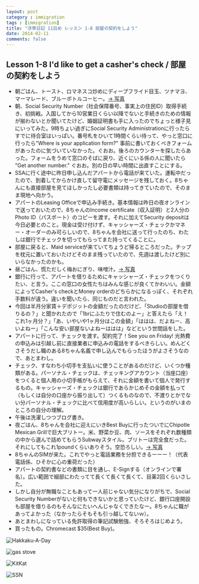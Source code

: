 ```yaml
---
layout: post
category : immigration
tags : [immigration]
title: "浮草日記 11日め レッスン 1-8 部屋の契約をしよう"
date: 2014-02-11
comments: false
---
```


## Lesson 1-8 I'd like to get a casher's check / 部屋の契約をしよう

* 朝ごはん、トースト、ロマネスコ炒めにディープフライド目玉、ツナマヨ、マーマレード、ブルーボトルコーヒー。[-> 写真](http://instagram.com/p/kSF6LXlDW_/)
* 朝、Social Security Number（社会保障番号、事実上の住民ID）取得手続き、初挑戦。入国してから10営業日くらい以降でないと手続きのための情報が揃わないとか聞いてたけど、婚姻証明書も手に入ったのでちょっと様子見にいってみた。9時ちょい過ぎにSocial Security Administrationに行ったらすでに待合室はいっぱい。番号札をひいて1時間くらい待って、やっと窓口に行ったら"Where is your application form?" 事前に書いておくべきフォームがあったのに気づいていなかった。ぐおお。後ろのカウンターを探したらあった。フォームをうめて窓口のそばに戻り、近くにいる係の人に聞いたら "Get another number." ぐおお。別の日の早い時間に出直すことにする。
* SSAに行く途中に昨日申し込んだアパートから電話が来ていた。運転中だったので、到着してからかけ直して留守電にメッセージを残しておく。8ちゃんにも直接部屋を見てほしかったし必要書類は持ってきていたので、そのまま現地へ向かう。
* アパートのLeasing Officeで申込み手続き。基本情報は昨日の夜オンラインで送っておいたので、8ちゃんのIncome certificate（収入証明）と2人分のPhoto ID（パスポート）のコピーを渡す。それに加えてSecurity depositは今日必要とのこと。現金は受け付けず、キャッシャーズ・チェックかマネー・オーダーのみ可らしいので、8ちゃんを会社に送って行ったのち、わたしは銀行でチェックを切ってもらってまた持ってくることに。
* 部屋に戻ると、Maid serviceが来ていてちょうど帰るところだった。チップを枕元に置いておいたけどそのまま残っていたので、先週は渡したけど別にいらなかったのかも。
* 昼ごはん、慌ただしく梅おにぎり、味噌汁。[-> 写真](http://instagram.com/p/kU6tX1lDY6/)
* 銀行に行って、アパートを借りるためにキャッシャーズ・チェックをつくりたい、と言う。ここの窓口の女性たちはみんな感じが良くてかわいい。金額によってCasher's checkとMoney orderのどちらかになるっぽく、それぞれ手数料が違う。違いを聞いたら、同じものだと言われた。
* 今回は半月分家賃＋デポジットの金額だったのだけど、「Studioの部屋を借りるの？」と聞かれたので「1brにふたりで住むのよー」と答えたら「え！これ1ヶ月分？」「あ、いやいや1ヶ月分はこの金額」「ははは、だよねー、高いよねー」「こんな安い部屋ないよねーははは」などという世間話をした。
* アパートに行って、チェックを渡す。契約完了！See you on Friday! 光熱費の申込みは引越し前に直接業者に申込みの電話をするべきらしい。めんどくさそうだし職のある8ちゃん名義で申し込んでもらったほうがよさそうなので、あとまわし。
* チェック、すなわち小切手を支払いに使うことがあるのだけど、いくつか種類がある。パーソナル・チェックは、チェッキングアカウント（当座口座）をつくると個人用の小切手帳がもらえて、それに金額を書いて個人で発行するもの。キャッシャーズ・チェックは銀行であらかじめその金額を払って（もしくは自分の口座から振り出して）つくるものなので、不渡りとかでない分パーソナル・チェックに比べて信用度が高いらしい。というのがいまのところの自分の理解。&nbsp; 
* 午後は洗濯しつつブログ書き。&nbsp; 
* 夜ごはん、8ちゃんを会社に迎えにいきBest Buyに行ったついでにChipotle Mexican Grillで巨大ブリトー。米、野菜か豆、肉、ソースをそれぞれ数種類の中から選んで詰めてもらうSubwayスタイル。ブリトーは完全食だった。それにしてもこれ1poundくらいありそう。空恐ろしい。[-> 写真](http://instagram.com/p/kU7J9gFDZg/)
* 8ちゃんのSIMが来た。これでやっと電話業務を分担できるーーー！（代表電話係、ひそかに心の重荷だった）
* アパートの契約書などの書類に目を通し、E-Signする（オンラインで署名）。広い範囲で細部にわたってて長くて長くて長くて、目薬2回くらいさした。
* しかし自分が無職なこともあって一人前じゃない気分になりがちで、Social Security Numberがないと何もできないかと思っていたけど、銀行口座開設も部屋を借りるのもそんなにたいへんじゃなくできたなー。8ちゃんに職があってよかった（なかったらそもそも引っ越してないｗ）。
* あとまわしになっている免許取得の筆記試験勉強、そろそろはじめよう。 &nbsp; 
* 買ったもの。Chromecast $35(Best Buy)。

![Hakkaku-A-Day](https://lh3.googleusercontent.com/-8WO7KxMChPg/UvsmWnSi-nI/AAAAAAAB46s/u-SxC4Hl7J8/w620-h465-no/14+-+1)

![gas stove](https://lh5.googleusercontent.com/-l8QH_GilZjI/UvlB6S3bXxI/AAAAAAAB4ig/nt3R5R4YZOg/w620-h465-no/P1150198.JPG)

![KitKat](https://lh5.googleusercontent.com/-P5o48MREQxA/Uvp-DLBX2FI/AAAAAAAB4tw/Tz_GYcHHddc/w620-h465-no/14+-+2)

![SSN](https://lh6.googleusercontent.com/-J6zUMgORtRo/UvxuQkT0xOI/AAAAAAAB5Mo/iFnaCAe9PQc/w732-h549-no/P1150305.JPG)
